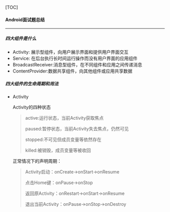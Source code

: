 [TOC]

#### Android面试题总结

---

##### 四大组件是什么

- Activity: 展示型组件，向用户展示界面和提供用户界面交互
- Service: 在后台执行长时间运行操作而没有用户界面的应用组件
- BroadcastReceiver:消息型组件，在不同组件和应用之间传递消息
- ContentProvider:数据共享组件，向其他组件或应用共享数据

##### 四大组件的生命周期和用法

- Activity

  Activity的四种状态

  > active:运行状态，当前Activity获取焦点
  >
  > paused:暂停状态，当前Activity失去焦点，仍然可见
  >
  > stopped:不可见但成员变量等依然存在
  >
  > killed:被销毁，成员变量等被收回

  正常情况下的声明周期：

  > Activity启动：onCreate->onStart->onResume
  >
  > 点击Home键：onPause->onStop
  >
  > 返回原Activity：onRestart->onStart->onResume
  >
  > 退出当前Activity：onPause->onStop->onDestroy

